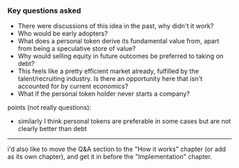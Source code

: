 ### Key questions asked
- There were discussions of this idea in the past, why didn't it work?
- Who would be early adopters?
- What does a personal token derive its fundamental value from, apart from being a speculative store of value?
- Why would selling equity in future outcomes be preferred to taking on debt?
- This feels like a pretty efficient market already, fulfilled by the talent/recruiting industry. Is there an opportunity here that isn't accounted for by current economics?
- What if the personal token holder never starts a company?

points (not really questions):
- similarly I think personal tokens are preferable in some cases but are not clearly better than debt

---

i'd also like to move the Q&A section to the "How it works" chapter (or add as its own chapter), and get it in before the "Implementation" chapter.
